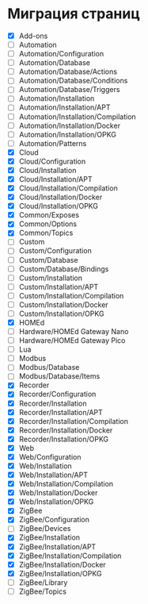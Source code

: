 # Миграция страниц

- [x] Add-ons
- [ ] Automation
- [ ] Automation/Configuration
- [ ] Automation/Database
- [ ] Automation/Database/Actions
- [ ] Automation/Database/Conditions
- [ ] Automation/Database/Triggers
- [ ] Automation/Installation
- [ ] Automation/Installation/APT
- [ ] Automation/Installation/Compilation
- [ ] Automation/Installation/Docker
- [ ] Automation/Installation/OPKG
- [ ] Automation/Patterns
- [x] Cloud
- [x] Cloud/Configuration
- [x] Cloud/Installation
- [x] Cloud/Installation/APT
- [x] Cloud/Installation/Compilation
- [x] Cloud/Installation/Docker
- [x] Cloud/Installation/OPKG
- [x] Common/Exposes
- [x] Common/Options
- [x] Common/Topics
- [ ] Custom
- [ ] Custom/Configuration
- [ ] Custom/Database
- [ ] Custom/Database/Bindings
- [ ] Custom/Installation
- [ ] Custom/Installation/APT
- [ ] Custom/Installation/Compilation
- [ ] Custom/Installation/Docker
- [ ] Custom/Installation/OPKG
- [x] HOMEd
- [ ] Hardware/HOMEd Gateway Nano
- [ ] Hardware/HOMEd Gateway Pico
- [ ] Lua
- [ ] Modbus
- [ ] Modbus/Database
- [ ] Modbus/Database/Items
- [x] Recorder
- [x] Recorder/Configuration
- [x] Recorder/Installation
- [x] Recorder/Installation/APT
- [x] Recorder/Installation/Compilation
- [x] Recorder/Installation/Docker
- [x] Recorder/Installation/OPKG
- [x] Web
- [x] Web/Configuration
- [x] Web/Installation
- [x] Web/Installation/APT
- [x] Web/Installation/Compilation
- [x] Web/Installation/Docker
- [x] Web/Installation/OPKG
- [x] ZigBee
- [x] ZigBee/Configuration
- [ ] ZigBee/Devices
- [x] ZigBee/Installation
- [x] ZigBee/Installation/APT
- [x] ZigBee/Installation/Compilation
- [x] ZigBee/Installation/Docker
- [x] ZigBee/Installation/OPKG
- [ ] ZigBee/Library
- [ ] ZigBee/Topics